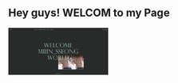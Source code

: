 ## Hey guys! WELCOM to my Page

[<img alt="mainimage" src="https://github.com/alstjd0051/WEB_Project/blob/master/assets/img/Main.png?raw=true" width="200">](https://github.com/alstjd0051)

